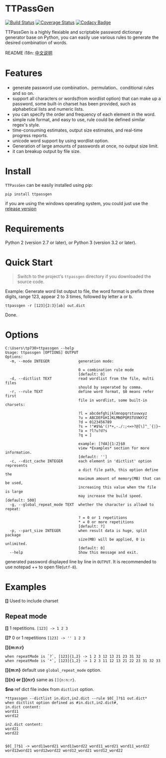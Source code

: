 # TTPassGen
[![Build Status](https://travis-ci.org/tp7309/TTPassGen.svg?branch=master)](https://travis-ci.org/tp7309/TTPassGen)
[![Coverage Status](https://coveralls.io/repos/github/tp7309/TTPassGen/badge.svg?branch=master)](https://coveralls.io/github/tp7309/TTPassGen?branch=master)
[![Codacy Badge](https://api.codacy.com/project/badge/Grade/25f05aa766c34eea9b9692725237e873)](https://www.codacy.com/app/tp7309/TTPassGen?utm_source=github.com&amp;utm_medium=referral&amp;utm_content=tp7309/TTPassGen&amp;utm_campaign=Badge_Grade)

TTPassGen is a highly flexiable and scriptable password dictionary generator base on Python, you can easily use various rules to generate the desired combination of words.

README i18n: [中文说明](https://github.com/tp7309/TTPassGen/blob/master/README_zh_CN.md)

# Features
- generate password use combination、permulation、conditional rules and so on.
- support all characters or words(from wordlist option) that can make up a password, some built-in charset has been provided, such as alphabetical lists and numeric lists.
- you can specify the order and frequency of each element in the word.
- simple rule format, and easy to use, rule could be defined similar regex's style.
- time-consuming estimates, output size estimates, and real-time progress reports.
- unicode word support by using wordlist option.
- Generation of large amounts of passwords at once, no output size limit.
- it can breakup output by file size.

# Install
`TTPassGen` can be easily installed using pip:
```
pip install ttpassgen
```
if you are using the windows operating system, you could just use the [release version](https://github.com/tp7309/TTPassGen/releases)

# Requirements
Python 2 (version 2.7 or later), or Python 3 (version 3.2 or later).

# Quick Start
> Switch to the project's `ttpassgen` directory if you downloaded the source code.

Example: Generate word list output to file, the word format is prefix three digits, range 123, appear 2 to 3 times, followed by letter a or b.
```
ttpassgen -r [123]{2:3}[ab] out.dict
```
Done.

# Options
```
C:\Users\tp730>ttpassgen --help
Usage: ttpassgen [OPTIONS] OUTPUT
Options:
  -m, --mode INTEGER             generation mode:

                                 0 = combination rule mode
                                 [default: 0]
  -d, --dictlist TEXT            read wordlist from the file, multi files
                                 should by seperated by comma.
  -r, --rule TEXT                define word format, $0 means refer first
                                 file in wordlist, some built-in charsets:

                                 ?l = abcdefghijklmnopqrstuvwxyz
                                 ?u = ABCDEFGHIJKLMNOPQRSTUVWXYZ
                                 ?d = 0123456789
                                 ?s = !"#$%&'()*+,-./:;<=>?@[\]^_`{|}~
                                 ?a = ?l?u?d?s
                                 ?q = ]

                                 example: [?dA]{1:2}$0
                                 view *Examples* section for more information.
                                 [default: '']
  -c, --dict_cache INTEGER       each element in 'dictlist' option represents
                                 a dict file path, this option define the
                                 maximum amount of memory(MB) that can be used,
                                 increasing this value when the file is large 
                                 may increase the build speed.  [default: 500]
  -g, --global_repeat_mode TEXT  whether the character is allowd to repeat:

                                 ? = 0 or 1 repetitions
                                 * = 0 or more repetitions
                                 [default: ?]
  -p, --part_size INTEGER        when result data is huge, split package
                                 size(MB) will be applied, 0 is unlimited.
                                 [default: 0]
  --help                         Show this message and exit.
```
generated password displayed line by line in `OUTPUT`. It is recommended to use notepad ++ to open file(`utf-8`).

# Examples
**[]**  Used to include charset

## Repeat mode
**[]**  1 repetitions.
`[123] -> 1 2 3`

**[]?** 0 or 1 repetitions
`[123] -> '' 1 2 3`

**[]{m:n:r}**
```
when repeatMode is `?`, [123]{1,2} -> 1 2 3 12 13 21 23 31 32
when repeatMode is `*`, [123]{1,2} -> 1 2 3 11 12 13 21 22 23 31 32 33
```

**[]{m:n}**
default use `global_repeat_mode` option.

**[]{n} or []{n:r}**
same as `[]{n:n:r}`.

**$no** ref dict file index from `dictlist` option.
```
*ttpassgen --dictlist in.dict,in2.dict --rule $0[_]?$1 out.dict*
when dictlist option defined as #in.dict,in2.dict#,
in.dict content:
word11
word12

in2.dict content:
word21
word22


$0[_]?$1 -> word11word21 word11word22 word11_word21 word11_word22 word12word21 word12word22 word12_word21 word12_word22
```

